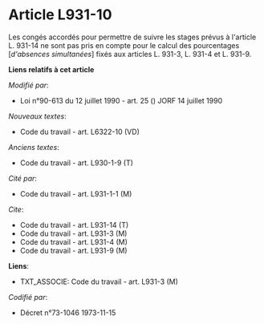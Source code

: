 # Article L931-10

Les congés accordés pour permettre de suivre les stages prévus à l'article L. 931-14 ne sont pas pris en compte pour le
calcul des pourcentages [*d'absences simultanées*] fixés aux articles L. 931-3, L. 931-4 et L. 931-9.

**Liens relatifs à cet article**

_Modifié par_:

  - Loi n°90-613 du 12 juillet 1990 - art. 25 () JORF 14 juillet 1990

_Nouveaux textes_:

  - Code du travail - art. L6322-10 (VD)

_Anciens textes_:

  - Code du travail - art. L930-1-9 (T)

_Cité par_:

  - Code du travail - art. L931-1-1 (M)

_Cite_:

  - Code du travail - art. L931-14 (T)
  - Code du travail - art. L931-3 (M)
  - Code du travail - art. L931-4 (M)
  - Code du travail - art. L931-9 (M)

**Liens**:

  - TXT_ASSOCIE: Code du travail - art. L931-3 (M)

_Codifié par_:

  - Décret n°73-1046 1973-11-15
